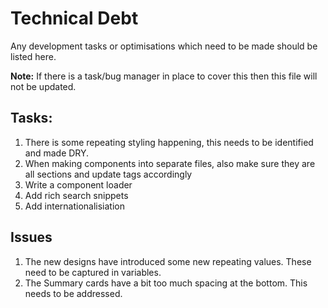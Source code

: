 # Technical Debt

Any development tasks or optimisations which need to be made should be listed here.

**Note:** If there is a task/bug manager in place to cover this then this file will not be updated.

## Tasks:

1. There is some repeating styling happening, this needs to be identified and made DRY.
3. When making components into separate files, also make sure they are all sections and update tags accordingly
4. Write a component loader
5. Add rich search snippets
6. Add internationalisiation

## Issues

1. The new designs have introduced some new repeating values. These need to be captured in variables.
2. The Summary cards have a bit too much spacing at the bottom. This needs to be addressed.
